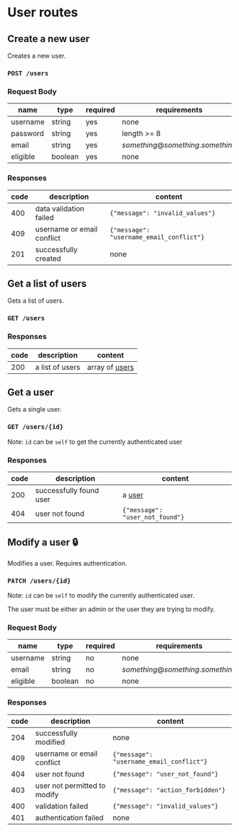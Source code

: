# User routes

## Create a new user
Creates a new user.
### `POST /users`
### Request Body
|name    |type   |required|requirements|
|--------|-------|--------|------------|
|username|string |yes     |none        |
|password|string |yes     |length >= 8 |
|email   |string |yes     |_something_@_something_._something_|
|eligible|boolean|yes     |none        |
### Responses
|code|description           |content|
|----|----------------------|-------|
|400 |data validation failed|`{"message": "invalid_values"}`|
|409 |username or email conflict|`{"message": "username_email_conflict"}`|
|201 |successfully created  |none

## Get a list of users
Gets a list of users.
### `GET /users`
### Responses
|code|description    |content|
|----|---------------|-------|
|200 |a list of users|array of [users](index.md#user)|

## Get a user
Gets a single user.
### `GET /users/{id}`
Note: `id` can be `self` to get the currently authenticated user
### Responses
|code|description    |content|
|----|---------------|-------|
|200 |successfully found user|a [user](index.md#user)|
|404 |user not found|`{"message": "user_not_found"}`|

## Modify a user :lock:
Modifies a user. Requires authentication.
### `PATCH /users/{id}`
Note: `id` can be `self` to modify the currently authenticated user.

The user must be either an admin or the user they are trying to modify.
### Request Body
|name    |type   |required|requirements|
|--------|-------|--------|------------|
|username|string |no      |none        |
|email   |string |no      |_something_@_something_._something_|
|eligible|boolean|no      |none        |

### Responses
|code|description    |content|
|----|---------------|-------|
|204 |successfully modified|none|
|409 |username or email conflict|`{"message": "username_email_conflict"}`|
|404 |user not found|`{"message": "user_not_found"}`|
|403 |user not permitted to modify|`{"message": "action_forbidden"}`|
|400 |validation failed|`{"message": "invalid_values"}`|
|401 |authentication failed|none|
